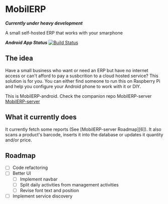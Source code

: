 # MobilERP

**_Currently under heavy development_**

A small self-hosted ERP that works with your smarphone


**_Android App Status_** [![Build Status](https://travis-ci.org/eligiobz/mobilerp-android.svg?branch=master)][1]

## The idea

Have a small business who want or need an ERP but have no internet access or can't afford to pay a susbcrition to a cloud hosted service? This solution is for you.
You can either find someone to run this on Raspberry Pi and help you configure your Android phone to work with it or DIY.

This is MobilERP-android. Check the companion repo MobilERP-server [MobilERP-server][2]

## What it currently does

It currently fetch some reports (See [MobilERP-server Roadmap][6]). It also scans a product's barcode, inserts it into the database or updates it quantity and/or price.

## Roadmap

- [ ] Code refactoring
- [ ] Better UI
	- [ ] Implement navbar
	- [ ] Split daily activities from management activities
	- [ ] Revise font text and position
- [ ] Implement service discovery

[1]: https://travis-ci.org/eligiobz/mobilerp-android
[2]: https://github.com/eligiobz/mobilerp-server
[3]: https://github.com/eligiobz/mobilerp-server
